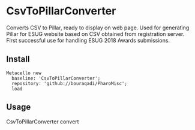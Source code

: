 # CsvToPillarConverter
Converts CSV to Pillar, ready to display on web page. 
Used for generating Pillar for ESUG website based on CSV obtained from registration server.
First successful use for handling ESUG 2018 Awards submissions.

## Install
```
Metacello new
  baseline: 'CsvToPillarConverter';
  repository: 'github://bouraqadi/PharoMisc';
  load
```

## Usage
CsvToPillarConverter convert
